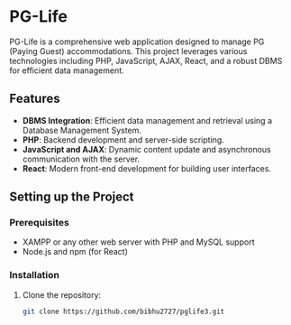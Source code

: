# PG-Life

PG-Life is a comprehensive web application designed to manage PG (Paying Guest) accommodations. This project leverages various technologies including PHP, JavaScript, AJAX, React, and a robust DBMS for efficient data management.

## Features

- **DBMS Integration**: Efficient data management and retrieval using a Database Management System.
- **PHP**: Backend development and server-side scripting.
- **JavaScript and AJAX**: Dynamic content update and asynchronous communication with the server.
- **React**: Modern front-end development for building user interfaces.

## Setting up the Project

### Prerequisites

- XAMPP or any other web server with PHP and MySQL support
- Node.js and npm (for React)

### Installation

1. Clone the repository:
   ```sh
   git clone https://github.com/bibhu2727/pglife3.git
